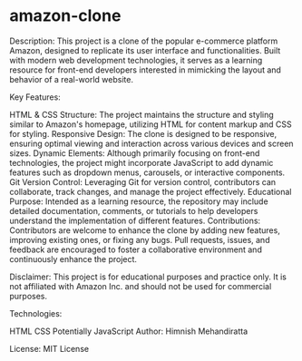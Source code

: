 # amazon-clone
Description:
This project is a clone of the popular e-commerce platform Amazon, designed to replicate its user interface and functionalities. Built with modern web development technologies, it serves as a learning resource for front-end developers interested in mimicking the layout and behavior of a real-world website.

Key Features:

HTML & CSS Structure: The project maintains the structure and styling similar to Amazon's homepage, utilizing HTML for content markup and CSS for styling.
Responsive Design: The clone is designed to be responsive, ensuring optimal viewing and interaction across various devices and screen sizes.
Dynamic Elements: Although primarily focusing on front-end technologies, the project might incorporate JavaScript to add dynamic features such as dropdown menus, carousels, or interactive components.
Git Version Control: Leveraging Git for version control, contributors can collaborate, track changes, and manage the project effectively.
Educational Purpose: Intended as a learning resource, the repository may include detailed documentation, comments, or tutorials to help developers understand the implementation of different features.
Contributions:
Contributors are welcome to enhance the clone by adding new features, improving existing ones, or fixing any bugs. Pull requests, issues, and feedback are encouraged to foster a collaborative environment and continuously enhance the project.

Disclaimer:
This project is for educational purposes and practice only. It is not affiliated with Amazon Inc. and should not be used for commercial purposes.

Technologies:

HTML
CSS
Potentially JavaScript
Author:
Himnish Mehandiratta

License:
MIT License
